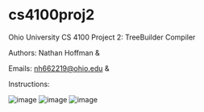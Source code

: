 # cs4100proj2
Ohio University CS 4100 Project 2: TreeBuilder Compiler

Authors: Nathan Hoffman &

Emails: nh662219@ohio.edu &

 
Instructions:

![image](https://github.com/nh662219/cs4100proj2/assets/97468108/24138f0c-d050-4e89-bbfe-79b22499e85d)
![image](https://github.com/nh662219/cs4100proj2/assets/97468108/46751a8b-9066-44d6-8130-13173cd3cb6f)
![image](https://github.com/nh662219/cs4100proj2/assets/97468108/423faa8b-e9d6-4113-828f-7ef127284378)
